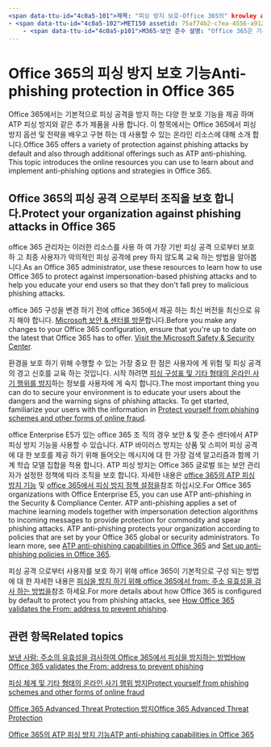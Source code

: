 ```yaml
---
<span data-ttu-id="4c0a5-101">제목: "피싱 방지 보호-Office 365의" krowley author: kccross manager: laurawi ms. 대상: it 전문. 항목: 문서 ms. 서비스: O365-seccomp localization_priority: 정상 검색. appverid:</span><span class="sxs-lookup"><span data-stu-id="4c0a5-101">title: "Anti-phishing protection in Office 365" ms.author: krowley author: kccross manager: laurawi ms.date: 10/11/2018 ms.audience: ITPro ms.topic: article ms.service: O365-seccomp localization_priority: Normal search.appverid:</span></span>
- <span data-ttu-id="4c0a5-102">MET150 assetid: 75af74b2-c7ea-4556-a912-8c48e07271d3. 컬렉션:</span><span class="sxs-lookup"><span data-stu-id="4c0a5-102">MET150 ms.assetid: 75af74b2-c7ea-4556-a912-8c48e07271d3   ms.collection:</span></span>
    - <span data-ttu-id="4c0a5-p101">M365-보안 준수 설명: "Office 365은 기본적으로 피싱 공격을 방지 하 고, ATP 피싱 방지와 같은 추가 제품을 제공 합니다. 이 항목에서는 Office 365에서 피싱 방지 옵션 및 전략을 이해 하 고 구현 하는 데 사용할 수 있는 온라인 리소스에 대해 소개 합니다. "</span><span class="sxs-lookup"><span data-stu-id="4c0a5-p101">M365-security-compliance description: "Office 365 offers a variety of protection against phishing attacks by default and also through additional offerings such as ATP anti-phishing. This topic introduces the online resources you can use to learn about and implement anti-phishing options and strategies in Office 365."</span></span>
---
```


# <a name="anti-phishing-protection-in-office-365"></a><span data-ttu-id="4c0a5-105">Office 365의 피싱 방지 보호 기능</span><span class="sxs-lookup"><span data-stu-id="4c0a5-105">Anti-phishing protection in Office 365</span></span>

<span data-ttu-id="4c0a5-p102">Office 365에서는 기본적으로 피싱 공격을 방지 하는 다양 한 보호 기능을 제공 하며 ATP 피싱 방지와 같은 추가 제품을 사용 합니다. 이 항목에서는 Office 365에서 피싱 방지 옵션 및 전략을 배우고 구현 하는 데 사용할 수 있는 온라인 리소스에 대해 소개 합니다.</span><span class="sxs-lookup"><span data-stu-id="4c0a5-p102">Office 365 offers a variety of protection against phishing attacks by default and also through additional offerings such as ATP anti-phishing. This topic introduces the online resources you can use to learn about and implement anti-phishing options and strategies in Office 365.</span></span>
  
## <a name="protect-your-organization-against-phishing-attacks-in-office-365"></a><span data-ttu-id="4c0a5-108">Office 365의 피싱 공격 으로부터 조직을 보호 합니다.</span><span class="sxs-lookup"><span data-stu-id="4c0a5-108">Protect your organization against phishing attacks in Office 365</span></span>

<span data-ttu-id="4c0a5-109">office 365 관리자는 이러한 리소스를 사용 하 여 가장 기반 피싱 공격 으로부터 보호 하 고 최종 사용자가 악의적인 피싱 공격에 prey 하지 않도록 교육 하는 방법을 알아봅니다.</span><span class="sxs-lookup"><span data-stu-id="4c0a5-109">As an Office 365 administrator, use these resources to learn how to use Office 365 to protect against impersonation-based phishing attacks and to help you educate your end users so that they don't fall prey to malicious phishing attacks.</span></span>
  
<span data-ttu-id="4c0a5-p103">office 365 구성을 변경 하기 전에 office 365에서 제공 하는 최신 버전을 최신으로 유지 해야 합니다. [Microsoft 보안 &amp; 센터를 방문](https://www.microsoft.com/security/default.aspx)합니다.</span><span class="sxs-lookup"><span data-stu-id="4c0a5-p103">Before you make any changes to your Office 365 configuration, ensure that you're up to date on the latest that Office 365 has to offer. [Visit the Microsoft Safety &amp; Security Center](https://www.microsoft.com/security/default.aspx).</span></span>
  
<span data-ttu-id="4c0a5-p104">환경을 보호 하기 위해 수행할 수 있는 가장 중요 한 점은 사용자에 게 위험 및 피싱 공격의 경고 신호를 교육 하는 것입니다. 시작 하려면 [피싱 구성표 및 기타 형태의 온라인 사기 행위를 방지](https://support.office.com/article/f84750b4-2f2c-46c3-89f6-e65f7f8c3546)하는 정보를 사용자에 게 숙지 합니다.</span><span class="sxs-lookup"><span data-stu-id="4c0a5-p104">The most important thing you can do to secure your environment is to educate your users about the dangers and the warning signs of phishing attacks. To get started, familiarize your users with the information in [Protect yourself from phishing schemes and other forms of online fraud](https://support.office.com/article/f84750b4-2f2c-46c3-89f6-e65f7f8c3546).</span></span>
  
<span data-ttu-id="4c0a5-p105">office Enterprise E5가 있는 office 365 조 직의 경우 보안 &amp; 및 준수 센터에서 ATP 피싱 방지 기능을 사용할 수 있습니다. ATP 바이러스 방지는 상품 및 스피어 피싱 공격에 대 한 보호를 제공 하기 위해 들어오는 메시지에 대 한 가장 검색 알고리즘과 함께 기계 학습 모델 집합을 적용 합니다. ATP 피싱 방지는 Office 365 글로벌 또는 보안 관리자가 설정한 정책에 따라 조직을 보호 합니다. 자세한 내용은 [office 365의 ATP 피싱 방지 기능](atp-anti-phishing.md) 및 [office 365에서 피싱 방지 정책 설정을](set-up-anti-phishing-policies.md)참조 하십시오.</span><span class="sxs-lookup"><span data-stu-id="4c0a5-p105">For Office 365 organizations with Office Enterprise E5, you can use ATP anti-phishing in the Security &amp; Compliance Center. ATP anti-phishing applies a set of machine learning models together with impersonation detection algorithms to incoming messages to provide protection for commodity and spear phishing attacks. ATP anti-phishing protects your organization according to policies that are set by your Office 365 global or security administrators. To learn more, see [ATP anti-phishing capabilities in Office 365](atp-anti-phishing.md) and [Set up anti-phishing policies in Office 365](set-up-anti-phishing-policies.md).</span></span>
  
<span data-ttu-id="4c0a5-118">피싱 공격 으로부터 사용자를 보호 하기 위해 office 365이 기본적으로 구성 되는 방법에 대 한 자세한 내용은 [피싱을 방지 하기 위해 office 365에서 from: 주소 유효성을 검사 하는 방법을](how-office-365-validates-the-from-address.md)참조 하세요.</span><span class="sxs-lookup"><span data-stu-id="4c0a5-118">For more details about how Office 365 is configured by default to protect you from phishing attacks, see [How Office 365 validates the From: address to prevent phishing](how-office-365-validates-the-from-address.md).</span></span>
  
## <a name="related-topics"></a><span data-ttu-id="4c0a5-119">관련 항목</span><span class="sxs-lookup"><span data-stu-id="4c0a5-119">Related topics</span></span>

[<span data-ttu-id="4c0a5-120">보낸 사람: 주소의 유효성을 검사하여 Office 365에서 피싱을 방지하는 방법</span><span class="sxs-lookup"><span data-stu-id="4c0a5-120">How Office 365 validates the From: address to prevent phishing</span></span>](how-office-365-validates-the-from-address.md)
  
[<span data-ttu-id="4c0a5-121">피싱 체계 및 기타 형태의 온라인 사기 행위 방지</span><span class="sxs-lookup"><span data-stu-id="4c0a5-121">Protect yourself from phishing schemes and other forms of online fraud</span></span>](https://support.office.com/article/f84750b4-2f2c-46c3-89f6-e65f7f8c3546)
  
[<span data-ttu-id="4c0a5-122">Office 365 Advanced Threat Protection 방지</span><span class="sxs-lookup"><span data-stu-id="4c0a5-122">Office 365 Advanced Threat Protection</span></span>](office-365-atp.md)
  
[<span data-ttu-id="4c0a5-123">Office 365의 ATP 피싱 방지 기능</span><span class="sxs-lookup"><span data-stu-id="4c0a5-123">ATP anti-phishing capabilities in Office 365</span></span>](atp-anti-phishing.md)
  


